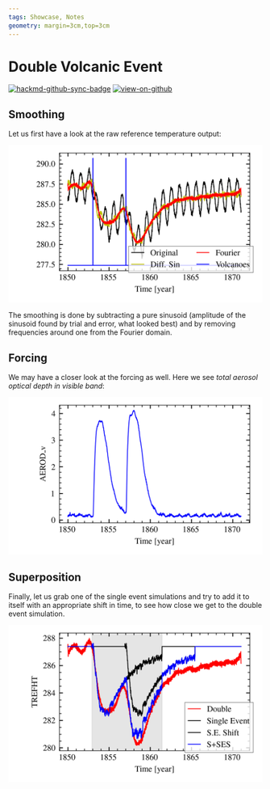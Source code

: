 ```yaml
---
tags: Showcase, Notes
geometry: margin=3cm,top=3cm
---
```


# Double Volcanic Event

[![hackmd-github-sync-badge](https://hackmd.io/j4L-EIhRQqGdl5KmiIZ-_w/badge)](https://hackmd.io/@engeir/BkbwDbxAq)
[![view-on-github](https://img.shields.io/badge/View%20on-GitHub-yellowgreen)](https://github.com/engeir/hack-md-notes/blob/main/double-overlap.md)

## Smoothing

Let us first have a look at the raw reference temperature output:

![Initial smoothing](https://github.com/engeir/hack-md-notes/raw/71d8ff5538414d38b4c340488678c0062d70c9f8/assets/pic/double-overlap/double-overlap-temp-smoothing.png "Initial smoothing")

The smoothing is done by subtracting a pure sinusoid (amplitude of the sinusoid found by
trial and error, what looked best) and by removing frequencies around one from the
Fourier domain.

## Forcing

We may have a closer look at the forcing as well. Here we see _total aerosol optical
depth in visible band_:

![Forcing AEROD_v](https://raw.githubusercontent.com/engeir/hack-md-notes/71d8ff5538414d38b4c340488678c0062d70c9f8/assets/pic/double-overlap/double-overlap-aerod_v.png "Forcing AEROD_v")

## Superposition

Finally, let us grab one of the single event simulations and try to add it to itself
with an appropriate shift in time, to see how close we get to the double event
simulation.

![Superposition of single events on top of Fourier smoothed temperature. Shading shows the length of the single event time series](https://github.com/engeir/hack-md-notes/raw/7ce37cbef16da459fc2692feffd6fad34a37883f/assets/pic/double-overlap/double-overlap-superpose.png "Superposition of single events on top of Fourier smoothed temperature. Shading shows the length of the single event time series")
